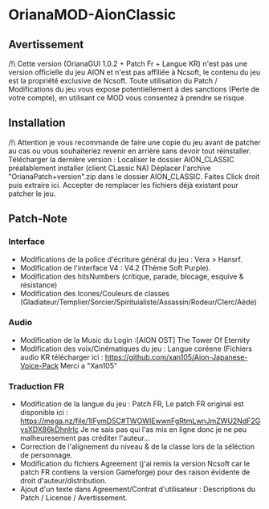 # OrianaMOD-AionClassic
## Avertissement

/!\ Cette version (OrianaGUI 1.0.2 + Patch Fr + Langue KR) n'est pas une version officielle du jeu AION et n'est pas affiliée à Ncsoft,
le contenu du jeu est la propriété exclusive de Ncsoft.
Toute utilisation du Patch / Modifications du jeu vous expose potentiellement à des sanctions (Perte de votre compte),
en utilisant ce MOD vous consentez à prendre se risque.

## Installation

/!\ Attention je vous recommande de faire une copie du jeu avant de patcher au cas ou vous souhaiteriez revenir en arrière sans devoir tout réinstaller.
Télécharger la dernière version :
Localiser le dossier AION_CLASSIC préalablement installer (client CLassic NA)
Déplacer l'archive "OrianaPatch+version".zip dans le dossier AION_CLASSIC.
Faites Click droit puis extraire ici. Accepter de remplacer les fichiers déjà existant pour patcher le jeu.


## Patch-Note
### Interface
* Modifications de la police d'écriture général du jeu : Vera > Hansrf.
* Modification de l'interface V4 : V4.2 (Thème Soft Purple).
* Modification des hitsNumbers (critique, parade, blocage, esquive & résistance)
* Modification des Icones/Couleurs de classes (Gladiateur/Templier/Sorcier/Spirituialiste/Assassin/Rodeur/Clerc/Aède)


### Audio
* Modification de la Music du Login :[AION OST] The Tower Of Eternity
* Modification des voix/Cinématiques du jeu : Langue coréene (Fichiers audio KR télécharger ici : https://github.com/xan105/Aion-Japanese-Voice-Pack Merci a "Xan105"

### Traduction FR

* Modification de la langue du jeu : Patch FR, Le patch FR original est disponible ici : https://mega.nz/file/1IFymD5C#TWOWIEwwnFgRtmLwnJmZWU2NdF2GysXDX86kDhnlrIc Je ne sais pas qui l'as mis en ligne donc je ne peu malheuresement pas créditer l'auteur...
* Correction de l'alignement du niveau & de la classe lors de la séléction de personnage.
* Modification du fichiers Agreement (j'ai remis la version Ncsoft car le patch FR contiens la version Gameforge) pour des raison évidente de droit d'auteur/distribution.
* Ajout d'un texte dans Agreement/Contrat d'utilisateur : Descriptions du Patch / License / Avertissement.
